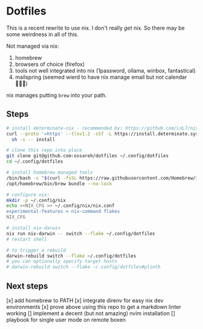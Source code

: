 # Dotfiles

This is a recent rewrite to use nix. I don't really _get_ nix. So there may be some weirdness in
all of this.

Not managed via nix:

1. homebrew
2. browsers of choice (firefox)
3. tools not well integrated into nix (1password, ollama, winbox, fantastical)
4. mailspring (seemed wierd to have nix manage email but not calendar 🤷🏻‍♂️)

nix manages putting `brew` into your path.

## Steps

```sh
# install determinate-nix - recommended by: https://github.com/LnL7/nix-darwin
curl --proto '=https' --tlsv1.2 -sSf -L https://install.determinate.systems/nix | \
  sh -s -- install

# clone this repo into place
git clone git@github.com:ossareh/dotfiles ~/.config/dotfiles
cd ~/.config/dotfiles

# install homebrew managed tools
/bin/bash -c "$(curl -fsSL https://raw.githubusercontent.com/Homebrew/install/HEAD/install.sh)"
/opt/homebrew/bin/brew bundle --no-lock

# configure nix:
mkdir -p ~/.config/nix
echo <<NIX_CFG >> ~/.config/nix/nix.conf
experimental-features = nix-command flakes
NIX_CFG

# install nix-darwin
nix run nix-darwin -- switch --flake ~/.config/dotfiles
# restart shell

# to trigger a rebuild
darwin-rebuild switch --flake ~/.config/dotfiles
# you can optionally specify target hosts
# darwin-rebuild switch --flake ~/.config/dotfiles#plinth
```

## Next steps

[x] add homebrew to PATH
[x] integrate direnv for easy nix dev environments
[x] prove above using this repo to get a markdown linter working
[] implement a decent (but not amazing) nvim installation
[] playbook for single user mode on remote boxen
